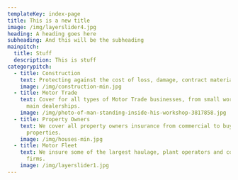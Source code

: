 ```yaml
---
templateKey: index-page
title: This is a new title
image: /img/layerslider4.jpg
heading: A heading goes here
subheading: And this will be the subheading
mainpitch:
  title: Stuff
  description: This is stuff
categorypitch:
  - title: Construction
    text: Protecting against the cost of loss, damage, contract materials and more.
    image: /img/construction-min.jpg
  - title: Motor Trade
    text: Cover for all types of Motor Trade businesses, from small workshops up to
      main dealerships.
    image: /img/photo-of-man-standing-inside-his-workshop-3817858.jpg
  - title: Property Owners
    text: We cover all property owners insurance from commercial to buy-to-let
      properties.
    image: /img/houses-min.jpg
  - title: Motor Fleet
    text: We insure some of the largest haulage, plant operators and coach & bus
      firms.
    image: /img/layerslider1.jpg
---
```

